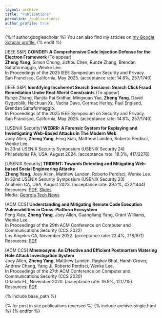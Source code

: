 ```yaml
---
layout: archive
title: "Publications"
permalink: /publications/
author_profile: true
---
```


{% if author.googlescholar %}
  You can also find my articles on <u><a href="{{author.googlescholar}}">my Google Scholar profile</a>.</u>
{% endif %}

[IEEE S&P] **COINDEF: A Comprehensive Code Injection Defense for the Electron Framework** (To appear)\
**Zheng Yang**, Simon Chung, Jizhou Chen, Runze Zhang, Brendan Saltaformaggio, Wenke Lee.\
In Proceedings of the 2025 IEEE Symposium on Security and Privacy.\
San Francisco, California, May 2025. (acceptance rate: 14.8%, 257/1740)

[IEEE S&P] **Identifying Incoherent Search Sessions: Search Click Fraud Remediation Under Real-World Constraints** (To appear)\
Runze Zhang, Ranjita Pai Sridhar, Mingxuan Yao, **Zheng Yang**, David Oygenblik, Haichuan Xu, Vacha Dave, Cormac Herley, Paul England, Brendan Saltaformaggio.\
In Proceedings of the 2025 IEEE Symposium on Security and Privacy.\
San Francisco, California, May 2025. (acceptance rate: 14.8%, 257/1740)

[USENIX Security] **WEBRR: A Forensic System for Replaying and Investigating Web-Based Attacks in The Modern Web**\
Joey Allen, **Zheng Yang**, Feng Xiao, Matthew Landen, Roberto Perdisci, Wenke Lee.\
In 33nd USENIX Security Symposium (USENIX Security 24)\
Philadelphia PA, USA, August 2024. (acceptance rate: 18.3%, 417/2276)

[USENIX Security] **TRIDENT: Towards Detecting and Mitigating Web-based Social Engineering Attacks**\
**Zheng Yang**, Joey Allen, Matthew Landen, Roberto Perdisci, Wenke Lee.\
In 32nd USENIX Security Symposium (USENIX Security 23)\
Anaheim CA, USA, August 2023. (acceptance rate: 29.2%, 422/1444)\
Resources: [PDF](https://www.usenix.org/system/files/usenixsecurity23-yang-zheng.pdf), [Slides](https://www.usenix.org/system/files/sec23_slides_yang-zheng.pdf)\
Media: [Georgia Tech News](https://www.cc.gatech.edu/news/new-tool-skewers-socially-engineered-attack-ads)

[ACM CCS] **Understanding and Mitigating Remote Code Execution Vulnerabilities in Cross-Platform Ecosystem** \
Feng Xiao, **Zheng Yang**, Joey Allen, Guangliang Yang, Grant Williams, Wenke Lee.\
In Proceedings of the 29th ACM Conference on Computer and Communications Security (CCS 2022)\
Los Angeles CA, November 2022. (acceptance rate: 22.4%, 218/971)\
Resources: [PDF](https://dl.acm.org/doi/pdf/10.1145/3548606.3559340)

[ACM CCS]  **Mnemosyne: An Effective and Efficient Postmortem Watering Hole Attack Investigation System**\
Joey Allen, **Zheng Yang**, Matthew Landen, Raghav Bhat, Harsh Grover, Andrew Chang, Yang Ji, Roberto Perdisci, Wenke Lee.\
In Proceedings of the 27th ACM Conference on Computer and Communications Security (CCS 2020)\
Orlando FL, November 2020. (acceptance rate: 16.9%, 121/715) \
Resources: [PDF](https://dl.acm.org/doi/pdf/10.1145/3372297.3423355)

{% include base_path %}

{% for post in site.publications reversed %}
  {% include archive-single.html %}
{% endfor %}
